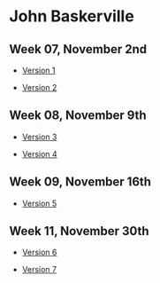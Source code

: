 John Baskerville
================

Week 07, November 2nd
----------------------

- [Version 1](https://LauraMitchell13.github.io/john-baskerville/version1.html)

- [Version 2](https://LauraMitchell13.github.io/john-baskerville/version2.html)

Week 08, November 9th
----------------------

- [Version 3](https://LauraMitchell13.github.io/john-baskerville/version3.html)

- [Version 4](https://LauraMitchell13.github.io/john-baskerville/version4.html)
 
Week 09, November 16th
----------------------

- [Version 5](https://LauraMitchell13.github.io/john-baskerville/version5.html)

Week 11, November 30th
------------------------

- [Version 6](https://LauraMitchell13.github.io/john-baskerville/version6.html)

- [Version 7](https://LauraMitchell13.github.io/john-baskerville/version7.html) 

